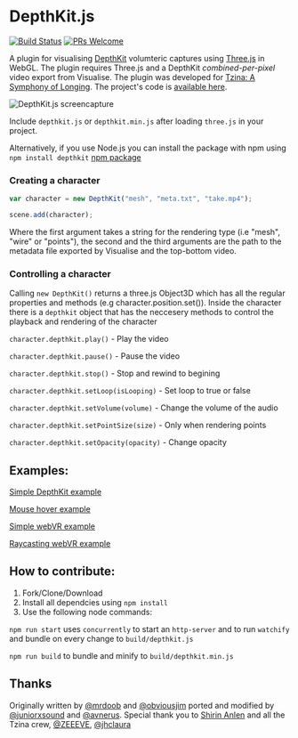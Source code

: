 # DepthKit.js
[![Build Status](https://travis-ci.org/juniorxsound/DepthKit.js.svg?branch=master)](https://travis-ci.org/juniorxsound/DepthKit.js)                [![PRs Welcome](https://img.shields.io/badge/PRs-welcome-brightgreen.svg?style=flat-square)](http://makeapullrequest.com)

A plugin for visualising [DepthKit](http://www.depthkit.tv/) volumteric captures using [Three.js](https://github.com/mrdoob/three.js) in WebGL. The plugin requires Three.js and a DepthKit *combined-per-pixel* video export from Visualise.
The plugin was developed for [Tzina: A Symphony of Longing](https://tzina.space). The project's code is [available here](https://github.com/Avnerus/tzina).

![DepthKit.js screencapture](https://github.com/juniorxsound/DepthKit.js/blob/master/assets/gh/wire.gif)

Include ```depthkit.js``` or ```depthkit.min.js``` after loading ```three.js``` in your project.

Alternatively, if you use Node.js you can install the package with npm using ```npm install depthkit``` [npm package](https://www.npmjs.com/package/depthkit)

### Creating a character
```JavaScript
var character = new DepthKit("mesh", "meta.txt", "take.mp4");

scene.add(character);
```
Where the first argument takes a string for the rendering type (i.e "mesh", "wire" or "points"), the second and the third arguments are the path to the metadata file exported by Visualise and the top-bottom video.

### Controlling a character
Calling ```new DepthKit()``` returns a three.js Object3D which has all the regular properties and methods (e.g character.position.set()). Inside the character there is a ```depthkit``` object that has the neccesery methods to control the playback and rendering of the character

```character.depthkit.play()``` - Play the video

```character.depthkit.pause()``` - Pause the video

```character.depthkit.stop()``` - Stop and rewind to begining

```character.depthkit.setLoop(isLooping)``` - Set loop to true or false

```character.depthkit.setVolume(volume)``` - Change the volume of the audio

```character.depthkit.setPointSize(size)``` - Only when rendering points

```character.depthkit.setOpacity(opacity)``` - Change opacity

## Examples:
[Simple DepthKit example](https://juniorxsound.github.io/DepthKit.js/examples/simple.html)

[Mouse hover example](https://juniorxsound.github.io/DepthKit.js/examples/raycast.html)

[Simple webVR example](https://juniorxsound.github.io/DepthKit.js/examples/webvr_simple.html)

[Raycasting webVR example](https://juniorxsound.github.io/DepthKit.js/examples/webvr_raycast.html)

## How to contribute:
1. Fork/Clone/Download
1. Install all dependcies using ```npm install```
1. Use the following node commands:

```npm run start``` uses ```concurrently``` to start an ```http-server``` and to run ```watchify``` and bundle on every change to ```build/depthkit.js```

```npm run build``` to bundle and minify to ```build/depthkit.min.js```

## Thanks
Originally written by [@mrdoob](https://github.com/mrdoob) and [@obviousjim](https://github.com/obviousjim) ported and modified by [@juniorxsound](https://github.com/juniorxsound) and [@avnerus](https://github.com/Avnerus). Special thank you to [Shirin Anlen](https://www.shirin.works/) and all the Tzina crew, [@ZEEEVE](https://github.com/zivschneider), [@jhclaura](https://github.com/jhclaura)
